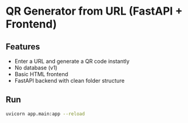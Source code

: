 # QR Generator from URL (FastAPI + Frontend)

## Features
- Enter a URL and generate a QR code instantly
- No database (v1)
- Basic HTML frontend
- FastAPI backend with clean folder structure

## Run
```bash
uvicorn app.main:app --reload
